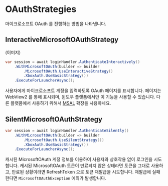 # OAuthStrategies

마이크로소프트 OAuth 를 진행하는 방법을 나타냅니다.

## InteractiveMicrosoftOAuthStrategy

(이미지)

```csharp
var session = await loginHandler.AuthenticateInteractively()
    .WithMicrosoftOAuth(builder => builder
        .MicrosoftOAuth.UseInteractiveStrategy()
        .XboxAuth.UseBasicStrategy())
    .ExecuteForLauncherAsync();
```

사용자에게 마이크로소프트 계정을 입력하도록 OAuth 페이지를 표시합니다. 페이지는 WebView2 를 통해 표시되며, 윈도우 플랫폼에서만 이 기능을 사용할 수 있습니다. 다른 플랫폼에서 사용하기 위해서 [MSAL](../XboxAuthNet.Game.Msal/Home.md) 확장을 사용하세요. 

## SilentMicrosoftOAuthStrategy

```csharp
var session = await loginHandler.AuthenticateSilently()
    .WithMicrosoftOAuth(builder => builder
        .MicrosoftOauth.UseSilentStrategy())
        .XboxAuth.UseBasicStrategy())
    .ExecuteForLauncherAsync();
```

캐시된 MicrosoftOAuth 계정 정보를 이용하여 사용자와 상호작용 없이 로그인을 시도합니다. 캐시된 MicrosoftOAuth 토큰이 만료되지 않은 상태라면 토큰을 그대로 사용하고, 만료된 상황이라면 RefreshToken 으로 토큰 재발급을 시도합니다. 재발급에 실패한다면 `MicrosoftOAuthException` 예외가 발생합니다. 